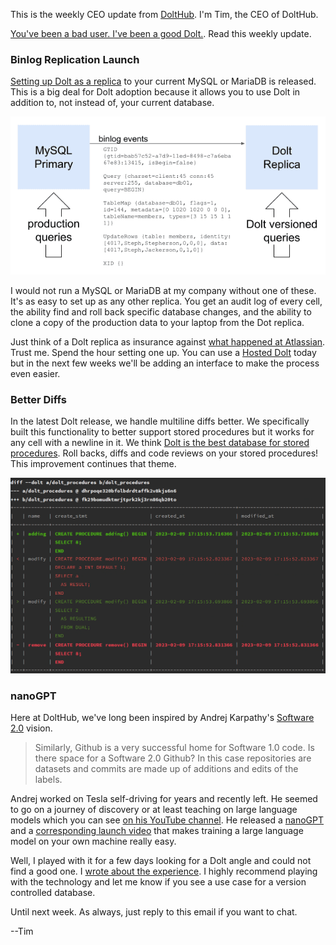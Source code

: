 This is the weekly CEO update from [DoltHub](https://www.dolthub.com/). I'm Tim, the CEO of DoltHub. 

[You've been a bad user. I've been a good Dolt.](https://www.theverge.com/2023/2/15/23599072/microsoft-ai-bing-personality-conversations-spy-employees-webcams). Read this weekly update.

### Binlog Replication Launch

[Setting up Dolt as a replica](https://www.dolthub.com/blog/2023-02-17-binlog-replication-preview/) to your current MySQL or MariaDB is released. This is a big deal for Dolt adoption because it allows you to use Dolt in addition to, not instead of, your current database. 

[![Dolt Binlog Replication](../images/dolt-binlog-replication.png)](https://www.dolthub.com/blog/2023-02-17-binlog-replication-preview/)

I would not run a MySQL or MariaDB at my company without one of these. It's as easy to set up as any other replica. You get an audit log of every cell, the ability find and roll back specific database changes, and the ability to clone a copy of the production data to your laptop from the Dot replica. 

Just think of a Dolt replica as insurance against [what happened at Atlassian](https://www.dolthub.com/blog/2022-04-14-atlassian-outage-prevention/). Trust me. Spend the hour setting one up. You can use a [Hosted Dolt](https://hosted.doltdb.com/) today but in the next few weeks we'll be adding an interface to make the process even easier. 

### Better Diffs

In the latest Dolt release, we handle multiline diffs better. We specifically built this functionality to better support stored procedures but it works for any cell with a newline in it. We think [Dolt is the best database for stored procedures](https://www.dolthub.com/blog/2023-01-18-unlocking-time-travel/). Roll backs, diffs and code reviews on your stored procedures! This improvement continues that theme.

![Better diffs](../images/better-diffs.png)

### nanoGPT

Here at DoltHub, we've long been inspired by Andrej Karpathy's [Software 2.0](https://karpathy.medium.com/software-2-0-a64152b37c35) vision.

> Similarly, Github is a very successful home for Software 1.0 code. Is there space for a Software 2.0 Github? In this case repositories are datasets and commits are made up of additions and edits of the labels.

Andrej worked on Tesla self-driving for years and recently left. He seemed to go on a journey of discovery or at least teaching on large language models which you can see [on his YouTube channel](https://www.youtube.com/c/AndrejKarpathy). He released a [nanoGPT](https://github.com/karpathy/nanoGPT) and a [corresponding launch video](https://www.youtube.com/watch?v=kCc8FmEb1nY) that makes training a large language model on your own machine really easy. 

Well, I played with it for a few days looking for a Dolt angle and could not find a good one. I [wrote about the experience](https://www.dolthub.com/blog/2023-02-20-exploring-nanogpt/). I highly recommend playing with the technology and let me know if you see a use case for a version controlled database. 

Until next week. As always, just reply to this email if you want to chat.

--Tim
